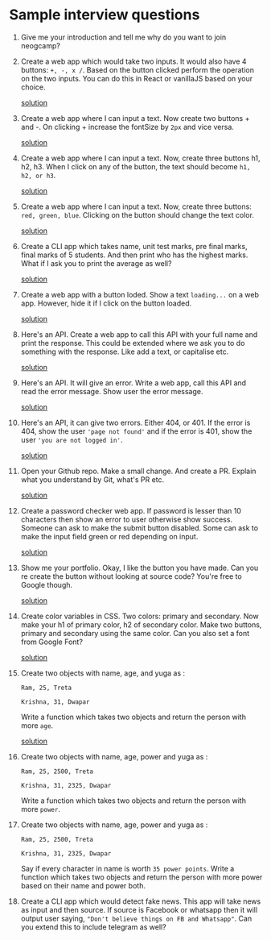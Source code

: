 # Sample interview questions
 
1. Give me your introduction and tell me why do you want to join neogcamp? 

1. Create a web app which would take two inputs. It would also have 4 buttons: `+, -, x /`. Based on the button clicked perform the operation on the two inputs. You can do this in React or vanillaJS based on your choice.

    [solution](https://codesandbox.io/s/interview-ques02-cp1rz)

1. Create a web app where I can input a text. Now create two buttons + and -. On clicking + increase the fontSize by `2px` and vice versa.

    [solution](https://codesandbox.io/s/interview-ques03-tlhlw)

1. Create a web app where I can input a text. Now, create three buttons h1, h2, h3. When I click on any of the button, the text should become `h1, h2, or h3`.

    [solution](https://codesandbox.io/s/interview-ques04-7cj4i)

1. Create a web app where I can input a text. Now, create three buttons: `red, green, blue`. Clicking on the button should change the text color.

    [solution](https://codesandbox.io/s/interview-ques05-p7j8l)

1. Create a CLI app which takes name, unit test marks, pre final marks, final marks of 5 students. And then print who has the highest marks. What if I ask you to print the average as well?

    [solution](https://replit.com/@sk02k1/interview-ques06#index.js)

1. Create a web app with a button loded. Show a text `loading...` on a web app. However, hide it if I click on the button loaded.

    [solution](https://codesandbox.io/s/interview-ques07-in575)

1. Here's an API. Create a web app to call this API with your full name and print the response. This could be extended where we ask you to do something with the response. Like add a text, or capitalise etc.

    [solution](https://codesandbox.io/s/interview-ques08-i0w7f)

1. Here's an API. It will give an error. Write a web app, call this API and read the error message. Show user the error message.

    [solution](https://codesandbox.io/s/interview-ques09-l7drh)

1. Here's an API, it can give two errors. Either 404, or 401. If the error is 404, show the user `'page not found'` and if the error is 401, show the user `'you are not logged in'`.

    [solution](https://codesandbox.io/s/interview-ques10-j7jcy)

1. Open your Github repo. Make a small change. And create a PR. Explain what you understand by Git, what's PR etc.

    [solution](https://github.com/SK02K1/test-repo/pulls)

1. Create a password checker web app. If password is lesser than 10 characters then show an error to user otherwise show success. 
Someone can ask to make the submit button disabled. Some can ask to make the input field green or red depending on input.

    [solution](https://codesandbox.io/s/interview-ques12-8eswy)

1. Show me your portfolio. Okay, I like the button you have made. Can you re create the button without looking at source code? You're free to Google though.

    [solution](https://codesandbox.io/s/interview-ques13-vx31c)

1. Create color variables in CSS. Two colors: primary and secondary. Now make your h1 of primary color, h2 of secondary color. Make two buttons, primary and secondary using the same color. Can you also set a font from Google Font?

    [solution](https://codesandbox.io/s/interview-ques14-55bwd)

1. Create two objects with name, age, and yuga as :

    `Ram, 25, Treta`

    `Krishna, 31, Dwapar`

    Write a function which takes two objects and return the person with more `age`.

    [solution](https://replit.com/@sk02k1/interview-ques15#index.js)

1. Create two objects with name, age, power and yuga as :

    `Ram, 25, 2500, Treta`

    `Krishna, 31, 2325, Dwapar`

    Write a function which takes two objects and return the person with more `power`.

1. Create two objects with name, age, power and yuga as :

    `Ram, 25, 2500, Treta`

    `Krishna, 31, 2325, Dwapar`

    Say if every character in name is worth `35 power points`.
Write a function which takes two objects and return the person with more power based on their name and power both.

1. Create a CLI app which would detect fake news. This app will take news as input and then source. If source is Facebook or whatsapp then it will output user saying, `"Don't believe things on FB and Whatsapp"`. Can you extend this to include telegram as well?
